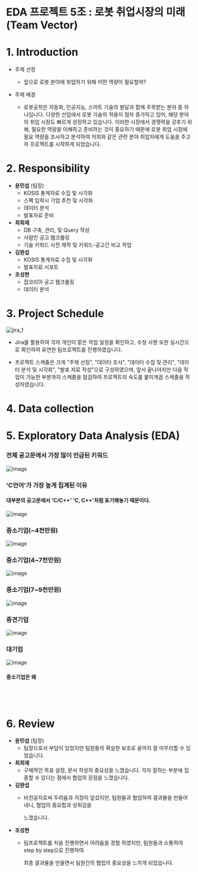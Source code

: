 # EDA 프로젝트 5조 : 로봇 취업시장의 미래 (Team Vector)

# 1. Introduction
* 주제 선정
   * 앞으로 로봇 분야에 취업하기 위해 어떤 역량이 필요할까?
     
* 주제 배경
   * 로봇공학은 자동화, 인공지능, 스마트 기술의 발달과 함께 주목받는 분야 중 하나입니다. 다양한 산업에서 로봇 기술의 적용이 점차 증가하고 있어, 해당 분야의 취업 시장도 빠르게 성장하고 있습니다. 이러한 시장에서 경쟁력을 갖추기 위해, 필요한 역량을 이해하고 준비하는 것이 중요하기 때문에 로봇 취업 시장에 필요 역량을 조사하고 분석하여 저희와 같은 관련 분야 취업자에게 도움을 주고자 프로젝트를 시작하게 되었습니다. 

# 2. Responsibility
* **윤민섭** (팀장)
    * KOSIS 통계자료 수집 및 시각화
    * 스펙 입력시 기업 추천 및 시각화
    * 데이터 분석
    * 발표자료 준비
* **최희재**
    * DB 구축, 관리, 및 Query 작성
    * 사람인 공고 웹크롤링
    * 기술 키워드 사전 제작 및 키워드-공고간 비교 작업  
* **김완섭**
    *  KOSIS 통계자료 수집 및 시각화
    * 발표자료 서포트  
* **조성현**
    * 잡코리아 공고 웹크롤링
    * 데이터 분석


# 3. Project Schedule
![jira_1](https://github.com/user-attachments/assets/14364e05-bf30-42ea-9260-da3c82e7ccba)
* Jira를 활용하여 각자 개인이 맡은 작업 일정을 확인하고, 수정 사항 또한 실시간으로 확인하여 유연한 팀프로젝트를 진행하였습니다.

* 프로젝트 스케줄은 크게 "주제 선정", "데이터 조사", "데이터 수집 및 관리", "데이터 분석 및 시각화", "발표 자료 작성"으로 구성하였으며, 앞서 끝나야지만 다음 작업이 가능한 부분까지 스케줄을 점검하여 프로젝트의 속도를 붙이게끔 스케줄을 작성하였습니다.

# 4. Data collection

# 5. Exploratory Data Analysis (EDA)
### 전체 공고문에서 가장 많이 언급된 키워드
![image](https://github.com/user-attachments/assets/1d935a19-d780-4446-a234-f98d1d0fc230)

###  'C언어'가 가장 높게 집계된 이유
#### 대부분의 공고문에서 'C/C++' 'C, C++'처럼 표기해놓기 때문이다.
![image](https://github.com/user-attachments/assets/2439e063-0ff6-493f-a32b-1c210acf7d9d)
###  중소기업(~4천만원)
![image](https://github.com/user-attachments/assets/4ca3cec4-2cf6-4c9f-b0fc-eeaf46898ae7)
###  중소기업(4~7천만원)
![image](https://github.com/user-attachments/assets/12aa70c4-b1c4-47e3-900a-1b31f4b898b5)
###  중소기업(7~9천만원)
![image](https://github.com/user-attachments/assets/989c6d50-f729-4a59-a72b-0943ab10ef5b)
###  중견기업
![image](https://github.com/user-attachments/assets/fea96d91-679d-48c9-bb3e-73ab656c284b)
###  대기업
![image](https://github.com/user-attachments/assets/eea92178-825a-455a-8416-f9e53d1979ec)

#### 중소기업은 왜 

<pre><code>


</code></pre>

# 6. Review
* **윤민섭** (팀장)
    * 팀장으로서 부담이 있었지만 팀원들의 확실한 보조로 끝까지 잘 마무리할 수 있었습니다.
* **최희재**
    * 구체적인 목표 설정, 문서 작성의 중요성을 느꼈습니다. 각자 잘하는 부분에 집중할 수 있다는 점에서 협업의 장점을 느꼈습니다.
* **김완섭**
    *  비전공자로써 두려움과 걱정이 앞섰지만, 팀원들과 협업하여 결과물을 만들어 내니, 협업의 중요함과 성취감을

       느꼈습니다.
* **조성현**
    * 팀프로젝트를 처음 진행하면서 어려움을 경험 하였지만, 팀원들과 소통하여 step by step으로 진행하여
    
      최종 결과물을 만들면서 팀원간의 협업의 중요성을 느끼게 되었습니다.
